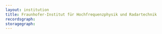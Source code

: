 ```yaml
---
layout: institution
title: Fraunhofer-Institut für Hochfrequenzphysik und Radartechnik
recordsgraph: 
storagegraph: 
---
```

